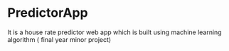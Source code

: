 # PredictorApp
It is a house rate predictor web app which is built using machine learning algorithm ( final year minor project)

